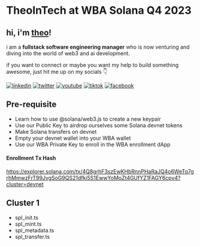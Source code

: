 # TheoInTech at WBA Solana Q4 2023

## hi, i'm [theo](https://theoin.tech/)!

<p>i am a <b>fullstack software engineering manager</b> who is now venturing and diving into the world of web3 and ai development.</p>
<p>if you want to connect or maybe you want my help to build something awesome, just hit me up on my socials 👇</p>

[![linkedin](https://img.shields.io/badge/linkedin-%230077b5.svg?&style=flat-square&logo=linkedin&logoColor=white)](https://www.linkedin.com/in/theoroque/)
[![twitter](https://img.shields.io/badge/twitter-%231da1f2.svg?&style=flat-square&logo=twitter&logoColor=white)](https://twitter.com/theointech)
[![youtube](https://img.shields.io/badge/youtube-%23ff0000.svg?&style=flat-square&logo=youtube&logoColor=white)](https://www.youtube.com/@theointech)
[![tiktok](https://img.shields.io/badge/tiktok-%23000000.svg?&style=flat-square&logo=tiktok&logoColor=white)](https://www.tiktok.com/@theointech)
[![facebook](https://img.shields.io/badge/facebook-%231877f2.svg?&style=flat-square&logo=facebook&logoColor=white)](https://www.facebook.com/theoroque95)

## Pre-requisite

- Learn how to use @solana/web3.js to create a new keypair
- Use our Public Key to airdrop ourselves some Solana devnet tokens
- Make Solana transfers on devnet
- Empty your devnet wallet into your WBA wallet
- Use our WBA Private Key to enroll in the WBA enrollment dApp

#### Enrollment Tx Hash

https://explorer.solana.com/tx/4Q8grhF3szEwKHbRnnPHaRaJQ4o6WeTq7grhMmwzFrT99JvgSoG9QS21dfki5S1EwwYoMoZt4GUfYZ1FAGY6cpv4?cluster=devnet

## Cluster 1

- spl_init.ts
- spl_mint.ts
- spl_metadata.ts
- spl_transfer.ts
